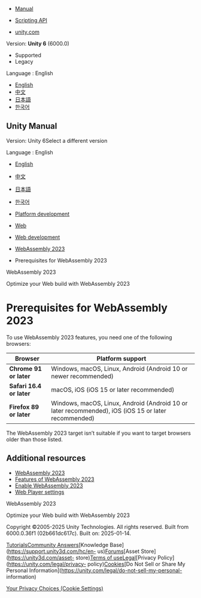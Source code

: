 [](https://docs.unity3d.com)

  * [Manual](../Manual/index.html)
  * [Scripting API](../ScriptReference/index.html)

  * [unity.com](https://unity.com/)

Version: **Unity 6** (6000.0)

  * Supported
  * Legacy

Language : English

  * [English](/Manual/wasm-2023-prereq.html)
  * [中文](/cn/current/Manual/wasm-2023-prereq.html)
  * [日本語](/ja/current/Manual/wasm-2023-prereq.html)
  * [한국어](/kr/current/Manual/wasm-2023-prereq.html)

[](https://docs.unity3d.com)

## Unity Manual

Version: Unity 6Select a different version

Language : English

  * [English](/Manual/wasm-2023-prereq.html)
  * [中文](/cn/current/Manual/wasm-2023-prereq.html)
  * [日本語](/ja/current/Manual/wasm-2023-prereq.html)
  * [한국어](/kr/current/Manual/wasm-2023-prereq.html)

  * [Platform development ](PlatformSpecific.html)
  * [Web](webgl.html)
  * [Web development](webgl-develop.html)
  * [WebAssembly 2023](webassembly-2023.html)
  * Prerequisites for WebAssembly 2023

[](webassembly-2023.html)

WebAssembly 2023

[](wasm-2023-features.html)

Optimize your Web build with WebAssembly 2023

# Prerequisites for WebAssembly 2023

To use WebAssembly 2023 features, you need one of the following browsers:

**Browser** | **Platform support**  
---|---  
**Chrome 91 or later** | Windows, macOS, Linux, Android (Android 10 or newer recommended)  
**Safari 16.4 or later** | macOS, iOS (iOS 15 or later recommended)  
**Firefox 89 or later** | Windows, macOS, Linux, Android (Android 10 or later recommended), iOS (iOS 15 or later recommended)  
  
The WebAssembly 2023 target isn’t suitable if you want to target browsers
older than those listed.

## Additional resources

  * [WebAssembly 2023](webassembly-2023.html)
  * [Features of WebAssembly 2023](wasm-2023-features.html)
  * [Enable WebAssembly 2023](wasm-2023-enable.html)
  * [Web Player settings](class-PlayerSettingsWebGL.html)

[](webassembly-2023.html)

WebAssembly 2023

[](wasm-2023-features.html)

Optimize your Web build with WebAssembly 2023

Copyright ©2005-2025 Unity Technologies. All rights reserved. Built from
6000.0.36f1 (02b661dc617c). Built on: 2025-01-14.

[Tutorials](https://learn.unity.com/)[Community
Answers](https://answers.unity3d.com)[Knowledge
Base](https://support.unity3d.com/hc/en-
us)[Forums](https://forum.unity3d.com)[Asset Store](https://unity3d.com/asset-
store)[Terms of
use](https://docs.unity3d.com/Manual/TermsOfUse.html)[Legal](https://unity.com/legal)[Privacy
Policy](https://unity.com/legal/privacy-
policy)[Cookies](https://unity.com/legal/cookie-policy)[Do Not Sell or Share
My Personal Information](https://unity.com/legal/do-not-sell-my-personal-
information)

[Your Privacy Choices (Cookie Settings)](javascript:void\(0\);)

